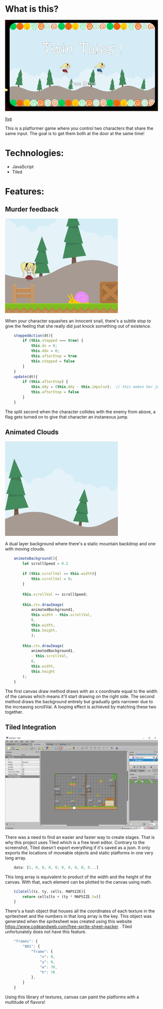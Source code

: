 # What is this?
![pic](/images/readmeStuff/twindemo.gif)

[live](https://twintales.herokuapp.com/)

This is a platformer game where you control two characters that share the same input. The goal is to get them both at the door at the same time!

# Technologies:
* JavaScript
* Tiled

# Features:
## Murder feedback
![pic](images/readmeStuff/feedback.gif)

When your character squashes an innocent snail, there's a subtle stop to give the feeling that she really did just knock something out of existence.

```javascript
    steppedAction(dt){
        if (this.stepped === true) {
            this.dx = 0;
            this.ddx = 0;
            this.afterStep = true
            this.stepped = false
        }
    }
    update(dt){
        if (this.afterStep) {
            this.ddy = (this.ddy - this.impulse);  // this makes her jump a little.
            this.afterStep = false
        }
    }

```
The split second when the character collides with the enemy from above, a flag gets turned on to give that character an instaneous jump.


## Animated Clouds
![pic](images/readmeStuff/bgdemo.gif)

A dual layer background where there's a static mountain backdrop and one with moving clouds.

```javascript
    animateBackground(){
        let scrollSpeed = 0.2

        if (this.scrollVal >= this.width){
            this.scrollVal = 0;
        }

        this.scrollVal += scrollSpeed;

        this.ctx.drawImage(
            animatedBackground1, 
            this.width - this.scrollVal, 
            0, 
            this.width, 
            this.height, 
            );
        
        this.ctx.drawImage(
            animatedBackground1,
            - this.scrollVal,
            0,
            this.width,
            this.height
        );
    }
```

The first canvas draw method draws with an x coordinate equal to the width of the canvas which means it'll start drawing on the right side. The second method draws the background entirely but gradually gets narrower due to the increasing scrollVal. A looping effect is achieved by matching these two together.

## Tiled Integration
![tiled](images/readmeStuff/tiled.png)

There was a need to find an easier and faster way to create stages. That is why this project uses Tiled which is a free level editor. Contrary to the screenshot, Tiled doesn't export everything if it's saved as a json. It only exports the locations of moveable objects and static platforms in one very long array. 

```javascript
    data: [1, 0, 0, 0, 0, 0, 0, 0, 0, 0...]
```

This long array is equivalent to product of the width and the height of the canvas. With that, each element can be plotted to the canvas using math.

```javascript
    tileCell(tx, ty, cells, MAPSIZE){
        return cells[tx + (ty * MAPSIZE.tw)]
    }
```

There's a hash object that houses all the coordinates of each texture in the spritesheet and the numbers in that long array is the key. This object was generated when the spritesheet was created using this website https://www.codeandweb.com/free-sprite-sheet-packer . Tiled unfortunately does not have this feature.

```javascript
	"frames": {
		"001": {
			"frame": {
				"x": 0,
				"y": 0,
				"w": 70,
				"h": 70
            },
        }
    }
```

Using this library of textures, canvas can paint the platforms with a multitude of flavors!
